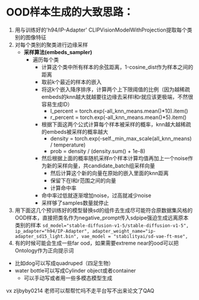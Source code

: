 # OOD样本生成的大致思路：
1. 用与训练好的'h94/IP-Adapter' CLIPVisionModelWithProjection提取每个类别的图像特征
2. 对每个类别的聚类进行边缘采样
   - **采样算法(embeds_sampler)**
      - 遍历每个类
        - 计算这个类中所有样本的余弦距离，1-cosine_dist作为样本之间的距离
        - 取前k个最近的样本的嵌入
        - 将这k个嵌入降序排序，计算两个上下限阈值的比例（因为越稀疏embeds的knn越大就越要往边缘去采样l和r就应该更极端，不然很容易生成ID）
          - l_percent = torch.exp(-all_knn_means.mean()*10).item()
          - r_percent = torch.exp(-all_knn_means.mean()*5).item()
        - 根据下面这两个公式计算每个样本被采样的概率，knn越大越稀疏的embeds被采样的概率越大
          - density = torch.exp(-self._min_max_scale(all_knn_means) / temperature)
          - prob = density / (density.sum() + 1e-8)
        - 然后根据上面的概率随机采样n个样本计算均值再加上一个noise作为新的采样向量，共candidate_batch组采样向量
          - 然后计算这个新的向量在原始的嵌入里面的knn距离
          - 保留下在l和r范围之间的向量
          - 计算命中率
        - 命中率过低就逐渐增加noise，过高就减少noise
        - 采样够了samples数量就停止
3. 用下面这几个预训练好的模型替换sd的组件去生成尽可能符合原数据集风格的OOD样本，直接把类名作为negative_prompt传入sdpipe强迫生成远离原本类别的样本
` sd_model="stable-diffusion-v1-5/stable-diffusion-v1-5",
ip_adapter="h94/IP-Adapter",
adapter_weight_name="ip-adapter_sd15_light.bin",
vae_model = "stabilityai/sd-vae-ft-mse", `
4. 有的时候可能会生成一些far ood，如果需要extreme near的ood可以把Ontology作为正向提示词
- 比如dog可以写成quadruped（四足生物）
- water bottle可以写成Cylinder object或者container
  - 可以手动写或者用一些多模态模型生成

vx zljbyby0214
老师可以帮帮忙吗不走平台写不出来论文了QAQ



